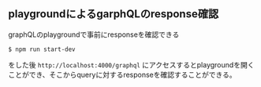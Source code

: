 ## playgroundによるgarphQLのresponse確認

graphQLのplaygroundで事前にresponseを確認できる

```
$ npm run start-dev
```
をした後 ```http://localhost:4000/graphql``` にアクセスするとplaygroundを開くことができ、そこからqueryに対するresponseを確認することができる。

